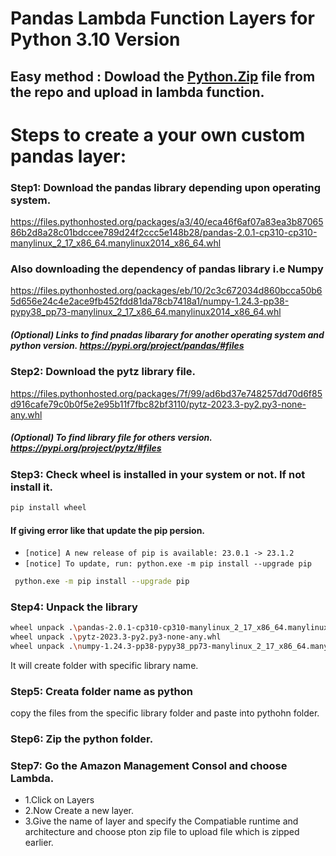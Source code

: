 
# Pandas Lambda Function Layers for Python 3.10 Version

## Easy method : Dowload the <a href="https://github.com/Aditya-Poddar/python-layers/blob/main/Pandas/python.zip">Python.Zip</a> file from the repo and upload in lambda function.

# Steps to create a your own custom pandas layer:

### Step1: Download the pandas library depending upon operating system.
https://files.pythonhosted.org/packages/a3/40/eca46f6af07a83ea3b8706586b2d8a28c01bdccee789d24f2ccc5e148b28/pandas-2.0.1-cp310-cp310-manylinux_2_17_x86_64.manylinux2014_x86_64.whl

### Also downloading the dependency of pandas library i.e Numpy
https://files.pythonhosted.org/packages/eb/10/2c3c672034d860bcca50b65d656e24c4e2ace9fb452fdd81da78cb7418a1/numpy-1.24.3-pp38-pypy38_pp73-manylinux_2_17_x86_64.manylinux2014_x86_64.whl
##### (Optional) Links to find pnadas libarary for another operating system and python version. https://pypi.org/project/pandas/#files


### Step2: Download the pytz library file.
https://files.pythonhosted.org/packages/7f/99/ad6bd37e748257dd70d6f85d916cafe79c0b0f5e2e95b11f7fbc82bf3110/pytz-2023.3-py2.py3-none-any.whl

##### (Optional) To find library file for others version. https://pypi.org/project/pytz/#files

### Step3: Check wheel is installed in your system or not. If not install it.
```sh
pip install wheel
```

#### If giving error like that update the pip persion.
- `[notice] A new release of pip is available: 23.0.1 -> 23.1.2`
- `[notice] To update, run: python.exe -m pip install --upgrade pip`
```sh
 python.exe -m pip install --upgrade pip
 ```

### Step4: Unpack the library
```sh
wheel unpack .\pandas-2.0.1-cp310-cp310-manylinux_2_17_x86_64.manylinux2014_x86_64.whl
wheel unpack .\pytz-2023.3-py2.py3-none-any.whl 
wheel unpack .\numpy-1.24.3-pp38-pypy38_pp73-manylinux_2_17_x86_64.manylinux2014_x86_64.whl
```

It will create folder with specific library name.

### Step5: Creata folder name as python
copy the files from the specific library folder and paste into pythohn folder.

### Step6: Zip the python folder.

### Step7: Go the Amazon Management Consol and choose Lambda.
  - 1.Click on Layers
  - 2.Now Create a new layer.
  - 3.Give the name of layer and specify the Compatiable runtime and architecture and choose pton zip file to upload file which is zipped earlier.
